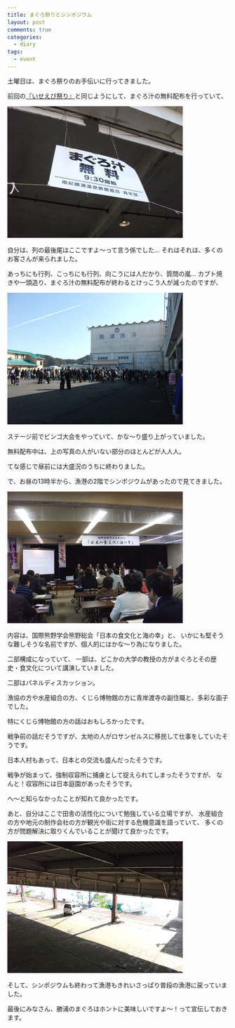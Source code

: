 ```yaml
---
title: まぐろ祭りとシンポジウム
layout: post
comments: true
categories:
  - diary
tags:
  - event
---
```

土曜日は、まぐろ祭りのお手伝いに行ってきました。

前回の[『いせえび祭り』][1]と同じようにして、まぐろ汁の無料配布を行っていて、

![まぐろ祭り無料配布][2]

自分は、列の最後尾はここですよ～って言う係でした…
それはそれは、多くのお客さんが来られました。

あっちにも行列、こっちにも行列、向こうには人だかり、質問の嵐…
カブト焼きや一頭造り、まぐろ汁の無料配布が終わるとけっこう人が減ったのですが、

![まぐろ祭りステージ前][3]

ステージ前でビンゴ大会をやっていて、かな～り盛り上がっていました。

無料配布中は、上の写真の人がいない部分のほとんどが人人人。

てな感じで昼前には大盛況のうちに終わりました。

で、お昼の13時半から、漁港の2階でシンポジウムがあったので見てきました。

![まぐろ祭りシンポジウム][4]

内容は、国際熊野学会熊野総会「日本の食文化と海の幸」と、
いかにも堅そうな難しそうな名前ですが、個人的にはかな～り為になりました。

二部構成になっていて、
一部は、どこかの大学の教授の方がまぐろとその歴史・食文化について講演していました。

二部はパネルディスカッション。

漁協の方や水産組合の方、くじら博物館の方に青岸渡寺の副住職と、多彩な面子でした。

特にくじら博物館の方の話はおもしろかったです。

戦争前の話だそうですが、太地の人がロサンゼルスに移民して仕事をしていたそうです。

日本人村もあって、日本との交流も盛んだったそうです。

戦争が始まって、強制収容所に捕虜として捉えられてしまったそうですが、
なんと！収容所には日本庭園があったそうです。

へ～と知らなかったことが知れて良かったです。

あと、自分はここで田舎の活性化について勉強している立場ですが、
水産組合の方や地元の制作会社の方が観光や街に対する危機意識を語っていて、
多くの方が問題解決に取りくんでいることが聞けて良かったです。

![片づけ後の那智勝浦漁港][5]

そして、シンポジウムも終わって漁港もきれいさっぱり普段の漁港に戻っていました。

最後にみなさん、勝浦のまぐろはホントに美味しいですよ～！って宣伝しておきます。


 [1]: /diary/ise-lobster-fes-nachikatsuura.html "いせえび祭り"
 [2]: /img/uploads/2010/02/maguro-festival-nachikatsuura-1.jpg
 [3]: /img/uploads/2010/02/maguro-festival-nachikatsuura-2.jpg
 [4]: /img/uploads/2010/02/maguro-festival-nachikatsuura-3.jpg
 [5]: /img/uploads/2010/02/maguro-festival-nachikatsuura-4.jpg
